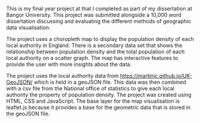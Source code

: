 This is my final year project at that I completed as part of my dissertation at Bangor University. This project was submitted alongside a 10,000 word dissertation discussing and evaluating the different methods of geographic data visualisation.

The project uses a choropleth map to display the population density of each local authority in England. There is a secondary data set that shows the relationship between population density and the total population of each local authority on a scatter graph.
The map has interactive features to provide the user with more insights about the data.

The project uses the local authority data from https://martinjc.github.io/UK-GeoJSON/ which is held in a geoJSON file. This data was then combined with a csv file from the National office of statistics to give each local authority the property of population density.
The project was created using HTML, CSS and JavaScript. The base layer for the map visualisation is leaflet.js because it provides a base for the geometric data that is stored in the geoJSON file.

